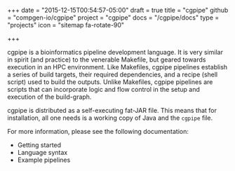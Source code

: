 +++
date = "2015-12-15T00:54:57-05:00"
draft = true
title = "cgpipe"
github = "compgen-io/cgpipe"
project = "cgpipe"
docs = "/cgpipe/docs"
type = "projects"
icon = "sitemap fa-rotate-90"

+++

cgpipe is a bioinformatics pipeline development language. It is very similar in spirit (and practice) to
the venerable Makefile, but geared towards execution in an HPC environment. Like Makefiles, cgpipe
pipelines establish a series of build targets, their required dependencies, and a recipe (shell script)
used to build the outputs. Unlike Makefiles, cgpipe pipelines are scripts that can incorporate logic 
and flow control in the setup and execution of the build-graph.

cgpipe is distributed as a self-executing fat-JAR file. This means that for installation, all one needs is
a working copy of Java and the `cgpipe` file.

For more information, please see the following documentation:

* Getting started
* Language syntax
* Example pipelines